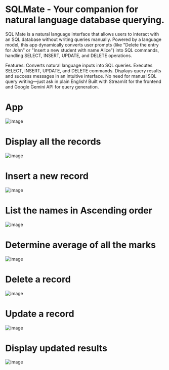 # SQLMate - Your companion for natural language database querying.

SQL Mate is a natural language interface that allows users to interact with an SQL database without writing queries manually. Powered by a language model, this app dynamically converts user prompts (like "Delete the entry for John" or "Insert a new student with name Alice") into SQL commands, handling SELECT, INSERT, UPDATE, and DELETE operations.

Features:
Converts natural language inputs into SQL queries.
Executes SELECT, INSERT, UPDATE, and DELETE commands.
Displays query results and success messages in an intuitive interface.
No need for manual SQL query writing—just ask in plain English!
Built with Streamlit for the frontend and Google Gemini API for query generation.

# App
![image](https://github.com/user-attachments/assets/66b11c49-64ef-4fa5-8d22-42095b2724f4)

# Display all the records
![image](https://github.com/user-attachments/assets/556ef3dd-e67f-428f-8847-626a8041c67a)

# Insert a new record
![image](https://github.com/user-attachments/assets/fe5889e4-59b7-4201-82b4-2750926e6fc3)

# List the names in Ascending order 
![image](https://github.com/user-attachments/assets/0d350aa2-e204-414d-8810-38fa386a3724)

# Determine average of all the marks
![image](https://github.com/user-attachments/assets/dbd05dd1-7843-4f92-a165-d9bfb41bf7f3)

# Delete a record
![image](https://github.com/user-attachments/assets/605f382b-0331-4578-8fdf-21406d785e76)

# Update a record
![image](https://github.com/user-attachments/assets/21749afd-adf4-4d75-bcb6-eea05ca1b438)

# Display updated results
![image](https://github.com/user-attachments/assets/2115b51d-17fd-49a2-ab58-3bbcd02697af)
